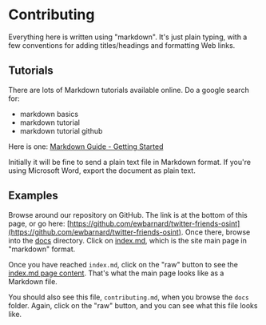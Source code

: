 # Contributing

Everything here is written using "markdown". It's just plain typing, with a few conventions
for adding titles/headings and formatting Web links.

## Tutorials

There are lots of Markdown tutorials available online. Do a google search for:

- markdown basics
- markdown tutorial
- markdown tutorial github

Here is one: [Markdown Guide - Getting Started](https://www.markdownguide.org/getting-started/)

Initially it will be fine to send a plain text file in Markdown format. If you're using
Microsoft Word, export the document as plain text.

## Examples

Browse around our repository on GitHub. The link is at the bottom of this page,
or go here: [https://github.com/ewbarnard/twitter-friends-osint](https://github.com/ewbarnard/twitter-friends-osint). Once there, browse into the
[docs](https://github.com/ewbarnard/twitter-friends-osint/tree/master/docs)
directory. Click on [index.md](https://github.com/ewbarnard/twitter-friends-osint/blob/master/docs/index.md),
which is the site main page in "markdown" format.

Once you have reached `index.md`, click on the "raw" button to see the
[index.md page content](https://raw.githubusercontent.com/ewbarnard/twitter-friends-osint/master/docs/index.md). That's what the main page looks like as a Markdown file.

You should also see this file, `contributing.md`, when you browse the `docs` folder.
Again, click on the "raw" button, and you can see what this file looks like.